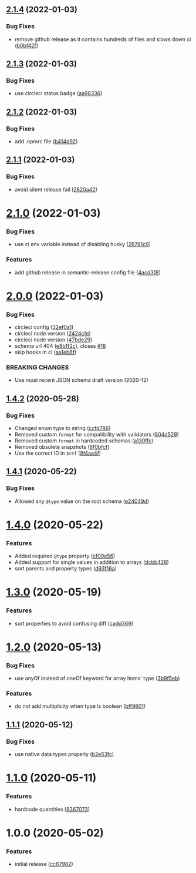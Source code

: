 ## [2.1.4](https://github.com/charlestati/schema-org-json-schema/compare/v2.1.3...v2.1.4) (2022-01-03)


### Bug Fixes

* remove github release as it contains hundreds of files and slows down ci ([b0bf42f](https://github.com/charlestati/schema-org-json-schema/commit/b0bf42faab227904e4cea091132440f7f83f2fe6))

## [2.1.3](https://github.com/charlestati/schema-org-json-schema/compare/v2.1.2...v2.1.3) (2022-01-03)


### Bug Fixes

* use circleci status badge ([aa98336](https://github.com/charlestati/schema-org-json-schema/commit/aa983367329fdad6b24ffc4552168800f9e2f932))

## [2.1.2](https://github.com/charlestati/schema-org-json-schema/compare/v2.1.1...v2.1.2) (2022-01-03)


### Bug Fixes

* add .npmrc file ([b414d92](https://github.com/charlestati/schema-org-json-schema/commit/b414d9282fd20bbf4325cc7a4a4511d3ce34801f))

## [2.1.1](https://github.com/charlestati/schema-org-json-schema/compare/v2.1.0...v2.1.1) (2022-01-03)


### Bug Fixes

* avoid silent release fail ([2820a42](https://github.com/charlestati/schema-org-json-schema/commit/2820a425f4b17b5be7bff284a32706106d627927))

# [2.1.0](https://github.com/charlestati/schema-org-json-schema/compare/v2.0.0...v2.1.0) (2022-01-03)


### Bug Fixes

* use ci env variable instead of disabling husky ([26781c9](https://github.com/charlestati/schema-org-json-schema/commit/26781c9ec216c511d663979c9cba2db392b28324))


### Features

* add github release in semantic-release config file ([4acd318](https://github.com/charlestati/schema-org-json-schema/commit/4acd318806b1ac84997c8878c26b8d217c3cf68d))

# [2.0.0](https://github.com/charlestati/schema-org-json-schema/compare/v1.4.2...v2.0.0) (2022-01-03)


### Bug Fixes

* circleci config ([32ef0a1](https://github.com/charlestati/schema-org-json-schema/commit/32ef0a1f3bf5040cb61841765bc7b4b8ec2789b7))
* circleci node version ([2424cfe](https://github.com/charlestati/schema-org-json-schema/commit/2424cfeceedf48bfb2f3bb67f9f75493b35efb39))
* circleci node version ([47bde29](https://github.com/charlestati/schema-org-json-schema/commit/47bde29bae9e987e51f41fac6bd7f83ecb602976))
* schema url 404 ([e8b1f2c](https://github.com/charlestati/schema-org-json-schema/commit/e8b1f2cc6ffa01721896e87736f87654885d1475)), closes [#18](https://github.com/charlestati/schema-org-json-schema/issues/18)
* skip hooks in ci ([aa1eb6f](https://github.com/charlestati/schema-org-json-schema/commit/aa1eb6f0b64bab8f7b2f3703fb47941387bf5fe4))


### BREAKING CHANGES

* Use most recent JSON schema draft version (2020-12)

## [1.4.2](https://github.com/charlestati/schema-org-json-schema/compare/v1.4.1...v1.4.2) (2020-05-28)


### Bug Fixes

* Changed enum type to string ([ccfd786](https://github.com/charlestati/schema-org-json-schema/commit/ccfd7867a8f0a96f421a90bfd617be8735463a02))
* Removed custom `format` for compatibility with validators ([804d529](https://github.com/charlestati/schema-org-json-schema/commit/804d52988c59583ea5a0208a0ccfa22b31c01f43))
* Removed custom `format` in hardcoded schemas ([a130ffc](https://github.com/charlestati/schema-org-json-schema/commit/a130ffcce9e85373dea613894f00d76d0dfaa9e1))
* Removed obsolete snapshots ([8f0bfcf](https://github.com/charlestati/schema-org-json-schema/commit/8f0bfcfd97846122e56b38e3815f915696e9da11))
* Use the correct ID in `$ref` ([9f4aa4f](https://github.com/charlestati/schema-org-json-schema/commit/9f4aa4feafda1370cd94ae4c2a70a86f1eb23fcb))

## [1.4.1](https://github.com/charlestati/schema-org-json-schema/compare/v1.4.0...v1.4.1) (2020-05-22)


### Bug Fixes

* Allowed any `@type` value on the root schema ([e24049d](https://github.com/charlestati/schema-org-json-schema/commit/e24049d24a7bd3b639876aa7f9a9da997ce29114))

# [1.4.0](https://github.com/charlestati/schema-org-json-schema/compare/v1.3.0...v1.4.0) (2020-05-22)


### Features

* Added required `@type` property ([cf09e56](https://github.com/charlestati/schema-org-json-schema/commit/cf09e5607a380dfe3692839d5ca86c0dd9bd6e0c))
* Added support for single values in addition to arrays ([dcbb428](https://github.com/charlestati/schema-org-json-schema/commit/dcbb428317ce07ab8dcff50247c907f15443fb2f))
* sort parents and property types ([d93f16a](https://github.com/charlestati/schema-org-json-schema/commit/d93f16a26bf98d23eb806d03ccce08d7cf15b99a))

# [1.3.0](https://github.com/charlestati/schema-org-json-schema/compare/v1.2.0...v1.3.0) (2020-05-19)


### Features

* sort properties to avoid confusing diff ([cadd369](https://github.com/charlestati/schema-org-json-schema/commit/cadd3691264c91598c783327c7e2e9823e41023a))

# [1.2.0](https://github.com/charlestati/schema-org-json-schema/compare/v1.1.1...v1.2.0) (2020-05-13)


### Bug Fixes

* use anyOf instead of oneOf keyword for array items' type ([3b9f5eb](https://github.com/charlestati/schema-org-json-schema/commit/3b9f5eb6c2fa9a07a29aac6eb200a680ae3c385c))


### Features

* do not add multiplicity when type is boolean ([bff9801](https://github.com/charlestati/schema-org-json-schema/commit/bff980152b9479eca4d09d407e6df5567a3ebe2e))

## [1.1.1](https://github.com/charlestati/schema-org-json-schema/compare/v1.1.0...v1.1.1) (2020-05-12)


### Bug Fixes

* use native data types properly ([b2e53fc](https://github.com/charlestati/schema-org-json-schema/commit/b2e53fc058740940d51ae80a92d53c99f0b57ab0))

# [1.1.0](https://github.com/charlestati/schema-org-json-schema/compare/v1.0.0...v1.1.0) (2020-05-11)


### Features

* hardcode quantities ([8367073](https://github.com/charlestati/schema-org-json-schema/commit/836707371bd5157a43e93dd1653717a7f932db13))

# 1.0.0 (2020-05-02)


### Features

* initial release ([cc67982](https://github.com/charlestati/schema-org-json-schema/commit/cc67982473b79741fc4eca0f1e0cccd3c74a7a29))
